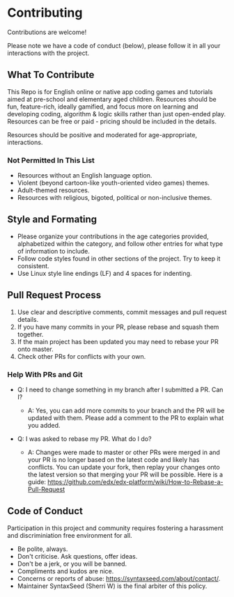 # Contributing

Contributions are welcome!

Please note we have a code of conduct (below), please follow it in all your interactions with the project.

## What To Contribute

This Repo is for English online or native app coding games and tutorials aimed at pre-school and elementary aged children. Resources should be fun, feature-rich, ideally gamified, and focus more on learning and developing coding, algorithm & logic skills rather than just open-ended play. Resources can be free or paid - pricing should be included in the details.

Resources should be positive and moderated for age-appropriate, interactions.

### Not Permitted In This List

- Resources without an English language option.
- Violent (beyond cartoon-like youth-oriented video games) themes.
- Adult-themed resources.
- Resources with religious, bigoted, political or non-inclusive themes.

## Style and Formating

- Please organize your contributions in the age categories provided, alphabetized within the category, and follow other entries for what type of information to include.
- Follow code styles found in other sections of the project. Try to keep it consistent.
- Use Linux style line endings (LF) and 4 spaces for indenting.

## Pull Request Process

1. Use clear and descriptive comments, commit messages and pull request details.
1. If you have many commits in your PR, please rebase and squash them together.
1. If the main project has been updated you may need to rebase your PR onto master.
1. Check other PRs for conflicts with your own.


### Help With PRs and Git

* Q: I need to change something in my branch after I submitted a PR. Can I?
  * A: Yes, you can add more commits to your branch and the PR will be updated with them. Please add a comment to the PR to explain what you added.

* Q: I was asked to rebase my PR. What do I do?
  * A: Changes were made to master or other PRs were merged in and your PR is no longer based on the latest code and likely has conflicts. You can update your fork, then replay your changes onto the latest version so that merging your PR will be possible. Here is a guide: https://github.com/edx/edx-platform/wiki/How-to-Rebase-a-Pull-Request

## Code of Conduct

Participation in this project and community requires fostering a harassment and discriminiation free environment for all.

- Be polite, always.
- Don't criticise. Ask questions, offer ideas.
- Don't be a jerk, or you will be banned.
- Compliments and kudos are nice.
- Concerns or reports of abuse: https://syntaxseed.com/about/contact/.
- Maintainer SyntaxSeed (Sherri W) is the final arbiter of this policy.
